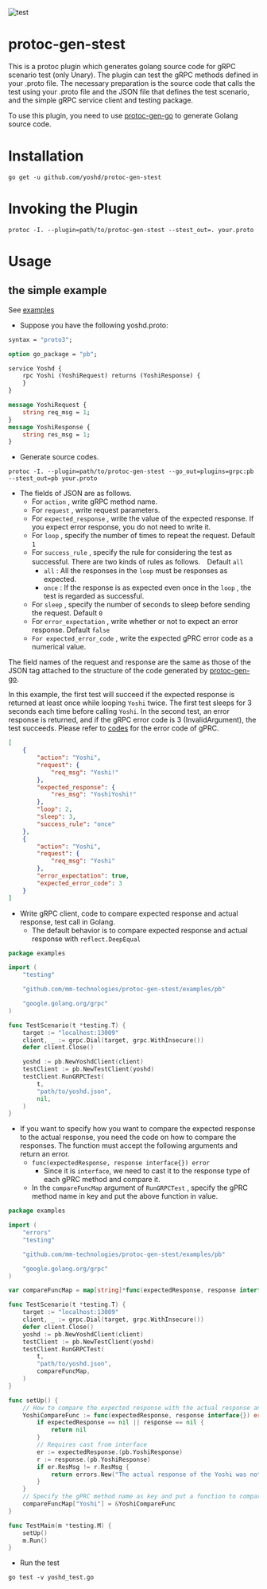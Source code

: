 ![test](https://github.com/mm-technologies/protoc-gen-stest/workflows/Go/badge.svg)

# protoc-gen-stest

This is a protoc plugin which generates golang source code for gRPC scenario test (only Unary).
The plugin can test the gRPC methods defined in your .proto file.
The necessary preparation is the source code that calls the test using your .proto file and the JSON file that defines the test scenario, and the simple gRPC service client and testing package.

To use this plugin, you need to use [protoc-gen-go](https://github.com/golang/protobuf/tree/master/protoc-gen-go) to generate Golang source code.

# Installation

```
go get -u github.com/yoshd/protoc-gen-stest
```


# Invoking the Plugin

```
protoc -I. --plugin=path/to/protoc-gen-stest --stest_out=. your.proto
```

# Usage

## the simple example

See [examples](examples/)

* Suppose you have the following yoshd.proto:

```protobuf
syntax = "proto3";

option go_package = "pb";

service Yoshd {
    rpc Yoshi (YoshiRequest) returns (YoshiResponse) {
    }
}

message YoshiRequest {
    string req_msg = 1;
}
message YoshiResponse {
    string res_msg = 1;
}
```

* Generate source codes.

```
protoc -I. --plugin=path/to/protoc-gen-stest --go_out=plugins=grpc:pb --stest_out=pb your.proto
```

* The fields of JSON are as follows.
    * For `action` , write gRPC method name.
    * For `request` , write request parameters.
    * For `expected_response` , write the value of the expected response. If you expect error response, you do not need to write it.
    * For `loop` , specify the number of times to repeat the request. Default `1`
    * For `success_rule` , specify the rule for considering the test as successful. There are two kinds of rules as follows.　Default `all`
        * `all` : All the responses in the `loop` must be responses as expected.
        * `once` : If the response is as expected even once in the `loop` , the test is regarded as successful.
    * For `sleep` , specify the number of seconds to sleep before sending the request. Default `0`
    * For `error_expectation` , write whether or not to expect an error response. Default `false`
    * `For expected_error_code` , write the expected gPRC error code as a numerical value.

The field names of the request and response are the same as those of the JSON tag attached to the structure of the code generated by [protoc-gen-go](https://github.com/golang/protobuf/tree/master/protoc-gen-go).

In this example, the first test will succeed if the expected response is returned at least once while looping `Yoshi` twice. The first test sleeps for 3 seconds each time before calling `Yoshi`.
In the second test, an error response is returned, and if the gRPC error code is 3 (InvalidArgument), the test succeeds.
Please refer to [codes](https://godoc.org/google.golang.org/grpc/codes) for the error code of gPRC.

```json
[
    {
        "action": "Yoshi",
        "request": {
            "req_msg": "Yoshi!"
        },
        "expected_response": {
            "res_msg": "YoshiYoshi!"
        },
        "loop": 2,
        "sleep": 3,
        "success_rule": "once"
    },
    {
        "action": "Yoshi",
        "request": {
            "req_msg": "Yoshi"
        },
        "error_expectation": true,
        "expected_error_code": 3
    }
]
```

* Write gRPC client, code to compare expected response and actual response, test call in Golang.
    * The default behavior is to compare expected response and actual response with `reflect.DeepEqual`

```go
package examples

import (
	"testing"

	"github.com/mm-technologies/protoc-gen-stest/examples/pb"

	"google.golang.org/grpc"
)

func TestScenario(t *testing.T) {
	target := "localhost:13009"
	client, _ := grpc.Dial(target, grpc.WithInsecure())
	defer client.Close()

	yoshd := pb.NewYoshdClient(client)
	testClient := pb.NewTestClient(yoshd)
	testClient.RunGRPCTest(
		t,
		"path/to/yoshd.json",
		nil,
	)
}
```

* If you want to specify how you want to compare the expected response to the actual response, you need the code on how to compare the responses. The function must accept the following arguments and return an error.
    * `func(expectedResponse, response interface{}) error`
        * Since it is `interface`, we need to cast it to the response type of each gPRC method and compare it.
    * In the `compareFuncMap` argument of `RunGRPCTest` , specify the gPRC method name in key and put the above function in value.

```go
package examples

import (
    "errors"
	"testing"

	"github.com/mm-technologies/protoc-gen-stest/examples/pb"

	"google.golang.org/grpc"
)

var compareFuncMap = map[string]*func(expectedResponse, response interface{}) error{}

func TestScenario(t *testing.T) {
	target := "localhost:13009"
	client, _ := grpc.Dial(target, grpc.WithInsecure())
	defer client.Close()
	yoshd := pb.NewYoshdClient(client)
	testClient := pb.NewTestClient(yoshd)
	testClient.RunGRPCTest(
		t,
		"path/to/yoshd.json",
		compareFuncMap,
	)
}

func setUp() {
    // How to compare the expected response with the actual response and return an error
	YoshiCompareFunc := func(expectedResponse, response interface{}) error {
		if expectedResponse == nil || response == nil {
			return nil
        }
        // Requires cast from interface
		er := expectedResponse.(pb.YoshiResponse)
		r := response.(pb.YoshiResponse)
		if er.ResMsg != r.ResMsg {
            return errors.New("The actual response of the Yoshi was not equal to the expected response")
        }
    }
    // Specify the gPRC method name as key and put a function to compare the response to value.
	compareFuncMap["Yoshi"] = &YoshiCompareFunc
}

func TestMain(m *testing.M) {
	setUp()
	m.Run()
}
```

* Run the test

```
go test -v yoshd_test.go
```
